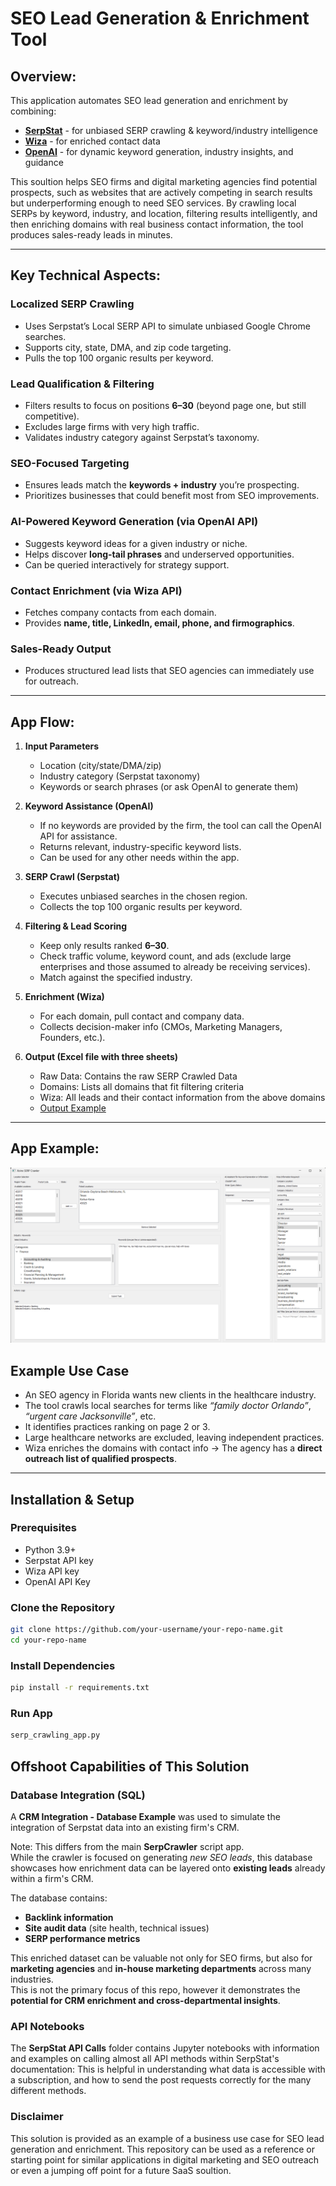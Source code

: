 # SEO Lead Generation & Enrichment Tool

## Overview:

This application automates SEO lead generation and enrichment by combining:

- **[SerpStat](https://serpstat.com)** - for unbiased SERP crawling & keyword/industry intelligence  
- **[Wiza](https://wiza.co)** - for enriched contact data  
- **[OpenAI](https://openai.com)** - for dynamic keyword generation, industry insights, and guidance 

This soultion helps SEO firms and digital marketing agencies find potential prospects, such as websites that are actively competing in search results but underperforming enough to need SEO services.
By crawling local SERPs by keyword, industry, and location, filtering results intelligently, and then enriching domains with real business contact information, the tool produces sales-ready leads in minutes.

---

## Key Technical Aspects:

### Localized SERP Crawling
- Uses Serpstat’s Local SERP API to simulate unbiased Google Chrome searches.  
- Supports city, state, DMA, and zip code targeting.  
- Pulls the top 100 organic results per keyword.  

### Lead Qualification & Filtering
- Filters results to focus on positions **6–30** (beyond page one, but still competitive).  
- Excludes large firms with very high traffic.  
- Validates industry category against Serpstat’s taxonomy.  

### SEO-Focused Targeting
- Ensures leads match the **keywords + industry** you’re prospecting.  
- Prioritizes businesses that could benefit most from SEO improvements.
  
### AI-Powered Keyword Generation (via OpenAI API)
- Suggests keyword ideas for a given industry or niche.  
- Helps discover **long-tail phrases** and underserved opportunities.  
- Can be queried interactively for strategy support.
  
### Contact Enrichment (via Wiza API)
- Fetches company contacts from each domain.  
- Provides **name, title, LinkedIn, email, phone, and firmographics**.  

### Sales-Ready Output
- Produces structured lead lists that SEO agencies can immediately use for outreach.  

---

## App Flow:

1. **Input Parameters**  
   - Location (city/state/DMA/zip)  
   - Industry category (Serpstat taxonomy)  
   - Keywords or search phrases (or ask OpenAI to generate them)  

2. **Keyword Assistance (OpenAI)**  
   - If no keywords are provided by the firm, the tool can call the OpenAI API for assistance.  
   - Returns relevant, industry-specific keyword lists.
   - Can be used for any other needs within the app.

3. **SERP Crawl (Serpstat)**  
   - Executes unbiased searches in the chosen region.  
   - Collects the top 100 organic results per keyword.  

4. **Filtering & Lead Scoring**  
   - Keep only results ranked **6–30**.  
   - Check traffic volume, keyword count, and ads (exclude large enterprises and those assumed to already be receiving services).
   - Match against the specified industry.  

5. **Enrichment (Wiza)**  
   - For each domain, pull contact and company data.  
   - Collects decision-maker info (CMOs, Marketing Managers, Founders, etc.).  

6. **Output (Excel file with three sheets)**  
   - Raw Data: Contains the raw SERP Crawled Data
   - Domains: Lists all domains that fit filtering criteria
   - Wiza: All leads and their contact information from the above domains
   - [Output Example](Examples%20and%20Required%20Docs/example_serp_crawl_output.xlsx)

---
## App Example:
![SerpCrawling App](Serp%20Crawler%20-%20Lead%20Generator/example_program.png)


## Example Use Case

- An SEO agency in Florida wants new clients in the healthcare industry.  
- The tool crawls local searches for terms like *“family doctor Orlando”*, *“urgent care Jacksonville”*, etc.  
- It identifies practices ranking on page 2 or 3.  
- Large healthcare networks are excluded, leaving independent practices.  
- Wiza enriches the domains with contact info → The agency has a **direct outreach list of qualified prospects**.  

---

## Installation & Setup

### Prerequisites
- Python 3.9+  
- Serpstat API key  
- Wiza API key
- OpenAI API Key
  
### Clone the Repository
```bash
git clone https://github.com/your-username/your-repo-name.git
cd your-repo-name
```
### Install Dependencies
```bash
pip install -r requirements.txt
```
### Run App
```bash
serp_crawling_app.py 
```

## Offshoot Capabilities of This Solution

### Database Integration (SQL)

A **CRM Integration - Database Example** was used to simulate the integration of Serpstat data into an existing firm's CRM.  

Note: This differs from the main **SerpCrawler** script app.  
While the crawler is focused on generating *new SEO leads*, this database showcases how enrichment data can be layered onto **existing leads** already within a firm's CRM.  

The database contains:  
- **Backlink information**  
- **Site audit data** (site health, technical issues)  
- **SERP performance metrics**  

This enriched dataset can be valuable not only for SEO firms, but also for **marketing agencies** and **in-house marketing departments** across many industries.  
This is not the primary focus of this repo, however it demonstrates the **potential for CRM enrichment and cross-departmental insights**.  

### API Notebooks

The **SerpStat API Calls** folder contains Jupyter notebooks with information and examples on calling almost all API methods within SerpStat's documentation:
This is helpful in understanding what data is accessible with a subscription, and how to send the post requests correctly for the many different methods. 

### Disclaimer
This solution is provided as an example of a business use case for SEO lead generation and enrichment. This repository can be used as a reference or starting point for similar applications in digital marketing and SEO outreach or even a jumping off point for a future SaaS soultion.




